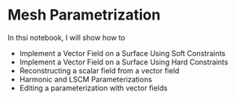 # Mesh Parametrization

In thsi notebook, I will show how to
* Implement a Vector Field on a Surface Using Soft Constraints
* Implement a Vector Field on a Surface Using Hard Constraints
* Reconstructing a scalar field from a vector field
* Harmonic and LSCM Parameterizations
* Editing a parameterization with vector fields
